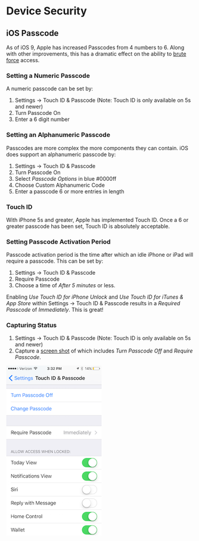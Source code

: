 # Device Security

## iOS Passcode
As of iOS 9, Apple has increased Passcodes from 4 numbers to 6. Along with
other improvements, this has a dramatic effect on the ability to [brute
force](http://fortune.com/2016/03/18/apple-fbi-iphone-passcode-hack/) access.

### Setting a Numeric Passcode
A numeric passcode can be set by:

1. Settings -> Touch ID & Passcode (Note: Touch ID is only available on 5s and
   newer)
2. Turn Passcode On
3. Enter a 6 digit number

### Setting an Alphanumeric Passcode
Passcodes are more complex the more components they can contain. iOS does
support an alphanumeric passcode by:

1. Settings -> Touch ID & Passcode
2. Turn Passcode On
3. Select _Passcode Options_ in blue #0000ff
4. Choose Custom Alphanumeric Code
5. Enter a passcode 6 or more entries in length

### Touch ID
With iPhone 5s and greater, Apple has implemented Touch ID. Once a 6 or greater
passcode has been set, Touch ID is absolutely acceptable.

### Setting Passcode Activation Period
Passcode activation period is the time after which an idle iPhone or iPad will
require a passcode. This can be set by:

1. Settings -> Touch ID & Passcode
2. Require Passcode
3. Choose a time of _After 5 minutes_ or less.

Enabling _Use Touch ID for iPhone Unlock_ and _Use Touch ID for iTunes & App
Store_ within Settings -> Touch ID & Passcode results in a _Required Passcode_
of _Immediately_. This is great!

### Capturing Status

1. Settings -> Touch ID & Passcode (Note: Touch ID is only available on 5s and
newer)
2. Capture a [screen shot][iOS Screenshot] of which includes _Turn Passcode
   Off_ and _Require Passcode_.

![iOS Passcode Status Example]


[iOS Screenshot]: https://support.apple.com/en-us/HT200289
[iOS Passcode Status Example]: ./ios-passcode-status.png
